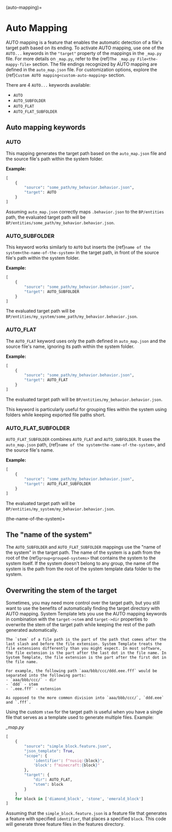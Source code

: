 (auto-mapping)=
# Auto Mapping

AUTO mapping is a feature that enables the automatic detection of a file's target path based on its ending. To activate AUTO mapping, use one of the `AUTO...` keywords in the `"target"` property of the mappings in the `_map.py` file. For more details on `_map.py`, refer to the {ref}`The _map.py File<the-mappy-file>` section. The file endings recognized by AUTO mapping are defined in the `auto_map.json` file. For customization options, explore the {ref}`Custom AUTO mapping<custom-auto-mapping>` section.

There are 4 `AUTO...` keywords available:

- `AUTO`
- `AUTO_SUBFOLDER`
- `AUTO_FLAT`
- `AUTO_FLAT_SUBFOLDER`

## Auto mapping keywords
### AUTO
This mapping generates the target path based on the `auto_map.json` file and the source file's path within the system folder.

**Example:**
```py
[
    {
        "source": "some_path/my_behavior.behavior.json",
        "target": AUTO
    }
]
```
Assuming `auto_map.json` correctly maps `.behavior.json` to the `BP/entities` path, the evaluated target path will be `BP/entities/some_path/my_behavior.behavior.json`.

### AUTO_SUBFOLDER
This keyword works similarly to `AUTO` but inserts the {ref}`name of the system<the-name-of-the-system>` in the target path, in front of the source file's path within the system folder.

**Example:**
```py
[
    {
        "source": "some_path/my_behavior.behavior.json",
        "target": AUTO_SUBFOLDER
    }
]
```
The evaluated target path will be `BP/entities/my_system/some_path/my_behavior.behavior.json`.

### AUTO_FLAT
The `AUTO_FLAT` keyword uses only the path defined in `auto_map.json` and the source file's name, ignoring its path within the system folder.

**Example:**
```py
[
    {
        "source": "some_path/my_behavior.behavior.json",
        "target": AUTO_FLAT
    }
]
```
The evaluated target path will be `BP/entities/my_behavior.behavior.json`.

This keyword is particularly useful for grouping files within the system using folders while keeping exported file paths short.

### AUTO_FLAT_SUBFOLDER
`AUTO_FLAT_SUBFOLDER` combines `AUTO_FLAT` and `AUTO_SUBFOLDER`. It uses the `auto_map.json` path, {ref}`name of the system<the-name-of-the-system>`, and the source file's name.

**Example:**
```py
[
    {
        "source": "some_path/my_behavior.behavior.json",
        "target": AUTO_FLAT_SUBFOLDER
    }
]
```
The evaluated target path will be `BP/entities/my_system/my_behavior.behavior.json`.

(the-name-of-the-system)=
## The "name of the system"
The `AUTO_SUBFOLDER` and `AUTO_FLAT_SUBFOLDER` mappings use the "name of the system" in the target path. The name of the system is a path from the root of the {ref}`group<grouped-systems>` that contains the system to the system itself. If the system doesn't belong to any group, the name of the system is the path from the root of the system template data folder to the system.

## Overwriting the stem of the target
Sometimes, you may need more control over the target path, but you still want to use the benefits of automatically finding the target directory with AUTO mapping. System Template lets you use the AUTO mapping keywords in combination with the `target->stem` and `target->dir` properties to overwrite the stem of the target path while keeping the rest of the path generated automatically.

```{note}
The `stem` of a file path is the part of the path that comes after the last slash and before the file extension. System Template treats the file extensions differently than you might expect. In most software, the file extension is the part after the last dot in the file name. In System Template, the file extension is the part after the first dot in the file name.

For example, the following path `aaa/bbb/ccc/ddd.eee.fff` would be separated into the following parts:
- `aaa/bbb/ccc/` - dir
- `ddd` - stem
- `.eee.fff` - extension

As opposed to the more common division into `aaa/bbb/ccc/`, `ddd.eee` and `.fff`.
```

Using the custom `stem` for the target path is useful when you have a single file that serves as a template used to generate multiple files. Example:

*_map.py*
```py
[
    {
        "source": "simple_block.feature.json",
        "json_template": True,
        "scope": {
            'identifier': f"nusiq:{block}",
            'block': f"minecraft:{block}"
        },
        "target": {
            "dir": AUTO_FLAT,
            "stem": block
        }
    }
    for block in ['diamond_block', 'stone', 'emerald_block']
]
```

Assuming that the `simple_block.feature.json` is a feature file that generates a feature with specified `identifier`, that places a specified `block`. This code will generate three feature files in the features directory.
